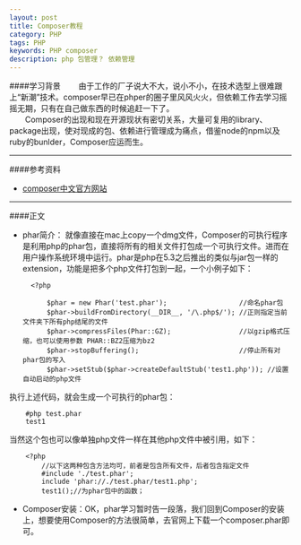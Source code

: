 ```yaml
---
layout: post
title: Composer教程
category: PHP
tags: PHP
keywords: PHP composer
description: php 包管理？ 依赖管理
---
```


####学习背景
　　由于工作的厂子说大不大，说小不小，在技术选型上很难跟上“新潮”技术。composer早已在phper的圈子里风风火火，但依赖工作去学习摇摇无期，只有在自己做东西的时候追赶一下了。  
　　Composer的出现和现在开源现状有密切关系，大量可复用的library、package出现，使对现成的包、依赖进行管理成为痛点，借鉴node的npm以及ruby的bunlder，Composer应运而生。

****

####参考资料
- [composer中文官方网站](https://secure.php.net/manual/zh/) 

****

####正文

- phar简介：
就像直接在mac上copy一个dmg文件，Composer的可执行程序是利用php的phar包，直接将所有的相关文件打包成一个可执行文件。进而在用户操作系统环境中运行。phar是php在5.3之后推出的类似与jar包一样的extension，功能是把多个php文件打包到一起，一个小例子如下：
	
		<?php
		
			$phar = new Phar('test.phar');                  //命名phar包
			$phar->buildFromDirectory(__DIR__, '/\.php$/'); //正则指定当前文件夹下所有php结尾的文件
			$phar->compressFiles(Phar::GZ);                 //以gzip格式压缩，也可以使用参数 PHAR::BZ2压缩为bz2
			$phar->stopBuffering();                         //停止所有对phar包的写入
			$phar->setStub($phar->createDefaultStub('test1.php')); //设置自动启动的php文件
			
			
执行上述代码，就会生成一个可执行的phar包：
		
		#php test.phar
		test1
		
当然这个包也可以像单独php文件一样在其他php文件中被引用，如下：

		<?php
			//以下这两种包含方法均可，前者是包含所有文件，后者包含指定文件
			#include './test.phar';
			include 'phar://./test.phar/test1.php';
			test1();//为phar包中的函数；

- Composer安装：OK，phar学习暂时告一段落，我们回到Composer的安装上，想要使用Composer的方法很简单，去官网上下载一个composer.phar即可。














